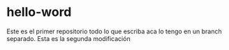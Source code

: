 # hello-word
Este es el primer repositorio
todo lo que escriba aca lo tengo en un branch separado.
Esta es la segunda modificación
